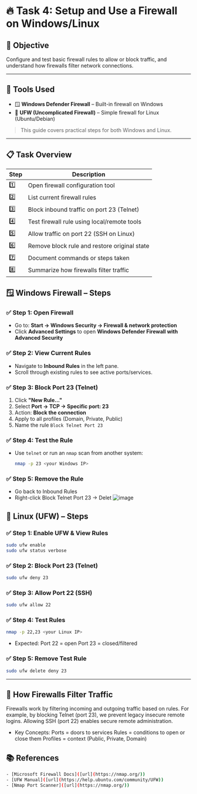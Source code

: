 # 🔥 Task 4: Setup and Use a Firewall on Windows/Linux

## 🎯 Objective  
Configure and test basic firewall rules to allow or block traffic, and understand how firewalls filter network connections.

---

## 🧰 Tools Used

- 🪟 **Windows Defender Firewall** – Built-in firewall on Windows  
- 🐧 **UFW (Uncomplicated Firewall)** – Simple firewall for Linux (Ubuntu/Debian)

> This guide covers practical steps for both Windows and Linux.

---

## 📋 Task Overview

| Step | Description                                    |
|------|------------------------------------------------|
| 1️⃣  | Open firewall configuration tool               |
| 2️⃣  | List current firewall rules                    |
| 3️⃣  | Block inbound traffic on port 23 (Telnet)      |
| 4️⃣  | Test firewall rule using local/remote tools    |
| 5️⃣  | Allow traffic on port 22 (SSH on Linux)        |
| 6️⃣  | Remove block rule and restore original state   |
| 7️⃣  | Document commands or steps taken               |
| 8️⃣  | Summarize how firewalls filter traffic         |


## 🪟 Windows Firewall – Steps

### ✅ Step 1: Open Firewall
- Go to: **Start → Windows Security → Firewall & network protection**
- Click **Advanced Settings** to open **Windows Defender Firewall with Advanced Security**


### ✅ Step 2: View Current Rules
- Navigate to **Inbound Rules** in the left pane.
- Scroll through existing rules to see active ports/services.


### ✅ Step 3: Block Port 23 (Telnet)
1. Click **"New Rule..."**
2. Select **Port → TCP → Specific port: 23**
3. Action: **Block the connection**
4. Apply to all profiles (Domain, Private, Public)
5. Name the rule `Block Telnet Port 23`


### ✅ Step 4: Test the Rule
- Use `telnet` or run an `nmap` scan from another system:
  ```bash
  nmap -p 23 <your Windows IP>

### ✅ Step 5: Remove the Rule
- Go back to Inbound Rules
- Right-click Block Telnet Port 23 → Delet
  ![image](https://github.com/OmmAshutosh/EL_Internship_Task-4/blob/main/rule_deletion.png)


## 🐧 Linux (UFW) – Steps

### ✅ Step 1: Enable UFW & View Rules
```bash
sudo ufw enable
sudo ufw status verbose
```

### ✅ Step 2: Block Port 23 (Telnet)
```bash
sudo ufw deny 23
```

### ✅ Step 3: Allow Port 22 (SSH)
```bash
sudo ufw allow 22
```

### ✅ Step 4: Test Rules
```bash
nmap -p 22,23 <your Linux IP>
```
- Expected:
  Port 22 = open
  Port 23 = closed/filtered

### ✅ Step 5: Remove Test Rule
```bash
sudo ufw delete deny 23
```
----------------------------------------------------------------------------------

## 🧠 How Firewalls Filter Traffic
Firewalls work by filtering incoming and outgoing traffic based on rules.
For example, by blocking Telnet (port 23), we prevent legacy insecure remote logins.
Allowing SSH (port 22) enables secure remote administration.

- Key Concepts:
    Ports = doors to services
    Rules = conditions to open or close them
    Profiles = context (Public, Private, Domain)

## 📚 References
```bash
- [Microsoft Firewall Docs]([url](https://nmap.org/))
- [UFW Manual]([url](https://help.ubuntu.com/community/UFW))
- [Nmap Port Scanner]([url](https://nmap.org/))

